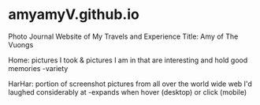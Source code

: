 # amyamyV.github.io
Photo Journal Website of My Travels and Experience
Title: Amy of The Vuongs

Home: pictures I took & pictures I am in that are interesting and hold good memories
-variety

HarHar: portion of screenshot pictures from all over the world wide web I'd laughed considerably at
-expands when hover (desktop) or click (mobile)
